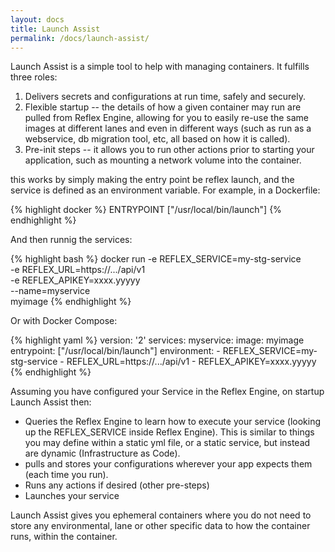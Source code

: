 ```yaml
---
layout: docs
title: Launch Assist
permalink: /docs/launch-assist/
---
```


Launch Assist is a simple tool to help with managing containers.  It fulfills three roles:
1. Delivers secrets and configurations at run time, safely and securely.
2. Flexible startup -- the details of how a given container may run are pulled from Reflex Engine, allowing for you to easily re-use the same images at different lanes and even in different ways (such as run as a webservice, db migration tool, etc, all based on how it is called).
3. Pre-init steps -- it allows you to run other actions prior to starting your application, such as mounting a network volume into the container.

this works by simply making the entry point be reflex launch, and the service is defined as an environment variable.  For example, in a Dockerfile:

{% highlight docker %}
ENTRYPOINT ["/usr/local/bin/launch"]
{% endhighlight %}

And then runnig the services:

{% highlight bash %}
docker run -e REFLEX_SERVICE=my-stg-service \
           -e REFLEX_URL=https://.../api/v1 \
           -e REFLEX_APIKEY=xxxx.yyyyy \
           --name=myservice \
           myimage
{% endhighlight %}

Or with Docker Compose:

{% highlight yaml %}
version: '2'
services:
  myservice:
    image: myimage
    entrypoint: ["/usr/local/bin/launch"]
    environment:
      - REFLEX_SERVICE=my-stg-service
      - REFLEX_URL=https://.../api/v1
      - REFLEX_APIKEY=xxxx.yyyyy
{% endhighlight %}

Assuming you have configured your Service in the Reflex Engine, on startup Launch Assist then:

* Queries the Reflex Engine to learn how to execute your service (looking up the REFLEX_SERVICE inside Reflex Engine).  This is similar to things you may define within a static yml file, or a static service, but instead are dynamic (Infrastructure as Code).
* pulls and stores your configurations wherever your app expects them (each time you run).
* Runs any actions if desired (other pre-steps)
* Launches your service

Launch Assist gives you ephemeral containers where you do not need to store any environmental, lane or other specific data to how the container runs, within the container.

